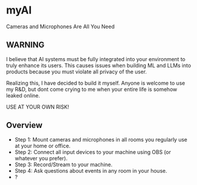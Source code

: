 # myAI
Cameras and Microphones Are All You Need

## WARNING

I believe that AI systems must be fully integrated into your environment to truly enhance its users. 
This causes issues when building ML and LLMs into products because you must violate all privacy of the user.

Realizing this, I have decided to build it myself. Anyone is welcome to use my R&D, but dont come crying to me when your entire life is somehow leaked online. 

USE AT YOUR OWN RISK!

## Overview

- Step 1: Mount cameras and microphones in all rooms you regularly use at your home or office.
- Step 2: Connect all input devices to your machine using OBS (or whatever you prefer).
- Step 3: Record/Stream to your machine.
- Step 4: Ask questions about events in any room in your house.
- ?
